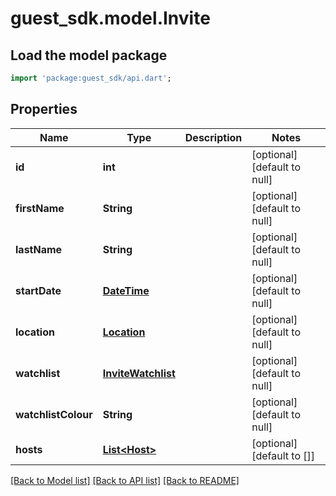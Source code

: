 # guest_sdk.model.Invite

## Load the model package
```dart
import 'package:guest_sdk/api.dart';
```

## Properties
Name | Type | Description | Notes
------------ | ------------- | ------------- | -------------
**id** | **int** |  | [optional] [default to null]
**firstName** | **String** |  | [optional] [default to null]
**lastName** | **String** |  | [optional] [default to null]
**startDate** | [**DateTime**](DateTime.md) |  | [optional] [default to null]
**location** | [**Location**](Location.md) |  | [optional] [default to null]
**watchlist** | [**InviteWatchlist**](InviteWatchlist.md) |  | [optional] [default to null]
**watchlistColour** | **String** |  | [optional] [default to null]
**hosts** | [**List&lt;Host&gt;**](Host.md) |  | [optional] [default to []]

[[Back to Model list]](../README.md#documentation-for-models) [[Back to API list]](../README.md#documentation-for-api-endpoints) [[Back to README]](../README.md)


